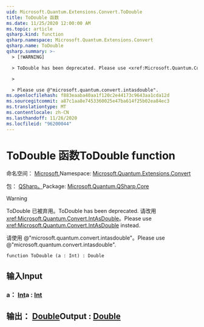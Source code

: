 ```yaml
---
uid: Microsoft.Quantum.Extensions.Convert.ToDouble
title: ToDouble 函数
ms.date: 11/25/2020 12:00:00 AM
ms.topic: article
qsharp.kind: function
qsharp.namespace: Microsoft.Quantum.Extensions.Convert
qsharp.name: ToDouble
qsharp.summary: >-
  > [!WARNING]

  > ToDouble has been deprecated. Please use <xref:Microsoft.Quantum.Convert.IntAsDouble> instead.

  >

  > Please use @"microsoft.quantum.convert.intasdouble".
ms.openlocfilehash: f883eaaba40aa1f120c2e44173c9643aa1cda12d
ms.sourcegitcommit: a87c1aa8e7453360025e47ba614f25b02ea84ec3
ms.translationtype: MT
ms.contentlocale: zh-CN
ms.lasthandoff: 11/26/2020
ms.locfileid: "96200044"
---
```

# <a name="todouble-function"></a><span data-ttu-id="f678f-102">ToDouble 函数</span><span class="sxs-lookup"><span data-stu-id="f678f-102">ToDouble function</span></span>

<span data-ttu-id="f678f-103">命名空间： [Microsoft.](xref:Microsoft.Quantum.Extensions.Convert)</span><span class="sxs-lookup"><span data-stu-id="f678f-103">Namespace: [Microsoft.Quantum.Extensions.Convert](xref:Microsoft.Quantum.Extensions.Convert)</span></span>

<span data-ttu-id="f678f-104">包： [QSharp。](https://nuget.org/packages/Microsoft.Quantum.QSharp.Core)</span><span class="sxs-lookup"><span data-stu-id="f678f-104">Package: [Microsoft.Quantum.QSharp.Core](https://nuget.org/packages/Microsoft.Quantum.QSharp.Core)</span></span>


> [!WARNING]
> <span data-ttu-id="f678f-105">ToDouble 已被弃用。</span><span class="sxs-lookup"><span data-stu-id="f678f-105">ToDouble has been deprecated.</span></span> <span data-ttu-id="f678f-106">请改用 <xref:Microsoft.Quantum.Convert.IntAsDouble>。</span><span class="sxs-lookup"><span data-stu-id="f678f-106">Please use <xref:Microsoft.Quantum.Convert.IntAsDouble> instead.</span></span>
>
> <span data-ttu-id="f678f-107">请使用 @"microsoft.quantum.convert.intasdouble"。</span><span class="sxs-lookup"><span data-stu-id="f678f-107">Please use @"microsoft.quantum.convert.intasdouble".</span></span>



```qsharp
function ToDouble (a : Int) : Double
```


## <a name="input"></a><span data-ttu-id="f678f-108">输入</span><span class="sxs-lookup"><span data-stu-id="f678f-108">Input</span></span>

### <a name="a--int"></a><span data-ttu-id="f678f-109">a： [Int](xref:microsoft.quantum.lang-ref.int)</span><span class="sxs-lookup"><span data-stu-id="f678f-109">a : [Int](xref:microsoft.quantum.lang-ref.int)</span></span>





## <a name="output--double"></a><span data-ttu-id="f678f-110">输出： [Double](xref:microsoft.quantum.lang-ref.double)</span><span class="sxs-lookup"><span data-stu-id="f678f-110">Output : [Double](xref:microsoft.quantum.lang-ref.double)</span></span>

